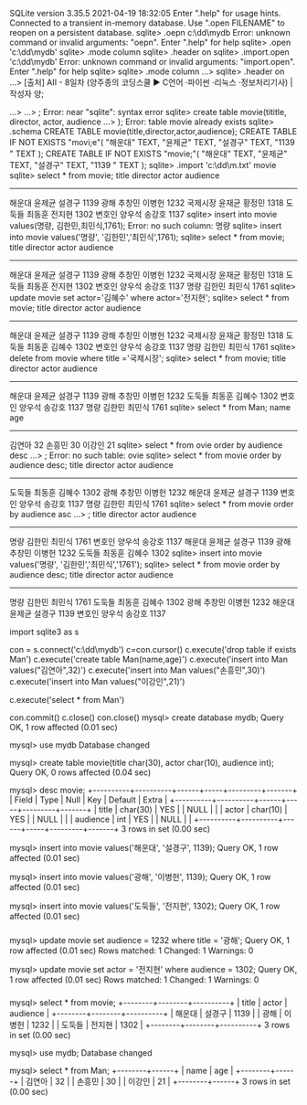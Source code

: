 SQLite version 3.35.5 2021-04-19 18:32:05
Enter ".help" for usage hints.
Connected to a transient in-memory database.
Use ".open FILENAME" to reopen on a persistent database.
sqlite> .oepn c:\\dd\\mydb
Error: unknown command or invalid arguments:  "oepn". Enter ".help" for help
sqlite> .open 'c:\\dd\\mydb'
sqlite> .mode column
sqlite> .header on
sqlite> .import.open 'c:\\dd\\mydb'
Error: unknown command or invalid arguments:  "import.open". Enter ".help" for help
sqlite>    sqlite> .mode column
   ...>    sqlite> .header on
   ...> [출처] AII - 8일차 (양주종의 코딩스쿨 ▶ C언어 ·파이썬 ·리눅스 ·정보처리기사) | 작성자 양;

   ...>
   ...> ;
Error: near "sqlite": syntax error
sqlite> create table movie(tititle, director, actor, audience
   ...> );
Error: table movie already exists
sqlite> .schema
CREATE TABLE movie(title,director,actor,audience);
CREATE TABLE IF NOT EXISTS "movi;e"(
  "해운대" TEXT,
  "윤제균" TEXT,
  "설경구" TEXT,
  "1139 " TEXT
);
CREATE TABLE IF NOT EXISTS "movie;"(
  "해운대" TEXT,
  "윤제균" TEXT,
  "설경구" TEXT,
  "1139 " TEXT
);
sqlite> .import 'c:\\dd\\m.txt' movie
sqlite> select * from movie;
title  director  actor  audience
-----  --------  -----  --------
해운대    윤제균       설경구    1139
광해     추창민       이병헌    1232
국제시장   윤재균       황정민    1318
도둑들    최동훈       전지현    1302
변호인    양우석       송강호    1137
sqlite> insert into movie values(명량, 김한민,최민식,1761);
Error: no such column: 명량
sqlite> insert into movie values('명량', '김한민','최민식',1761);
sqlite> select * from movie;
title  director  actor  audience
-----  --------  -----  --------
해운대    윤제균       설경구    1139
광해     추창민       이병헌    1232
국제시장   윤재균       황정민    1318
도둑들    최동훈       전지현    1302
변호인    양우석       송강호    1137
명량     김한민       최민식    1761
sqlite> update movie set actor='김혜수' where actor='전지현';
sqlite> select * from movie;
title  director  actor  audience
-----  --------  -----  --------
해운대    윤제균       설경구    1139
광해     추창민       이병헌    1232
국제시장   윤재균       황정민    1318
도둑들    최동훈       김혜수    1302
변호인    양우석       송강호    1137
명량     김한민       최민식    1761
sqlite> delete from movie where title ='국제시장';
sqlite> select * from movie;
title  director  actor  audience
-----  --------  -----  --------
해운대    윤제균       설경구    1139
광해     추창민       이병헌    1232
도둑들    최동훈       김혜수    1302
변호인    양우석       송강호    1137
명량     김한민       최민식    1761
sqlite> select * from Man;
name  age
----  ---
김연아   32
손흥민   30
이강인   21
sqlite> select * from ovie order by audience desc
   ...> ;
Error: no such table: ovie
sqlite> select * from movie order by audience desc;
title  director  actor  audience
-----  --------  -----  --------
도둑들    최동훈       김혜수    1302
광해     추창민       이병헌    1232
해운대    윤제균       설경구    1139
변호인    양우석       송강호    1137
명량     김한민       최민식    1761
sqlite> select * from movie order by audience asc
   ...> ;
title  director  actor  audience
-----  --------  -----  --------
명량     김한민       최민식    1761
변호인    양우석       송강호    1137
해운대    윤제균       설경구    1139
광해     추창민       이병헌    1232
도둑들    최동훈       김혜수    1302
sqlite> insert into movie values('명량', '김한민','최민식','1761');
sqlite> select * from movie order by audience desc;
title  director  actor  audience
-----  --------  -----  --------
명량     김한민       최민식    1761
도둑들    최동훈       김혜수    1302
광해     추창민       이병헌    1232
해운대    윤제균       설경구    1139
변호인    양우석       송강호    1137
  
import sqlite3 as s

con = s.connect('c:\\dd\\mydb')
c=con.cursor()
c.execute('drop table if exists Man')
c.execute('create table Man(name,age)')
c.execute('insert into Man values("김연아",32)')
c.execute('insert into Man values("손흥민",30)')
c.execute('insert into Man values("이강인",21)')


c.execute('select * from Man')

con.commit()
c.close()
con.close()
mysql> create database mydb;
Query OK, 1 row affected (0.01 sec)

mysql> use mydb
Database changed

mysql> create table movie(title char(30), actor char(10), audience int);
Query OK, 0 rows affected (0.04 sec)

mysql> desc movie;
+----------+----------+------+-----+---------+-------+
| Field    | Type     | Null | Key | Default | Extra |
+----------+----------+------+-----+---------+-------+
| title    | char(30) | YES  |     | NULL    |       |
| actor    | char(10) | YES  |     | NULL    |       |
| audience | int      | YES  |     | NULL    |       |
+----------+----------+------+-----+---------+-------+
3 rows in set (0.00 sec)

mysql> insert into movie values('해운대', '설경구', 1139);
Query OK, 1 row affected (0.01 sec)

mysql> insert into movie values('광해', '이병헌', 1139);
Query OK, 1 row affected (0.01 sec)

mysql> insert into movie values('도둑들', '전지현', 1302);
Query OK, 1 row affected (0.01 sec)

###
mysql> update movie set audience = 1232 where title = '광해';
Query OK, 1 row affected (0.01 sec)
Rows matched: 1  Changed: 1  Warnings: 0

mysql> update movie set actor = '전지현' where audience = 1302;
Query OK, 1 row affected (0.01 sec)
Rows matched: 1  Changed: 1  Warnings: 0
###

mysql> select * from movie;
+--------+--------+----------+
| title  | actor  | audience |
+--------+--------+----------+
| 해운대 | 설경구 |     1139 |
| 광해   | 이병헌 |     1232 |
| 도둑들 | 전지현 |     1302 |
+--------+--------+----------+
3 rows in set (0.00 sec)





mysql> use mydb;
Database changed

mysql> select * from Man;
+--------+------+
| name   | age  |
+--------+------+
| 김연아 |   32 |
| 손흥민 |   30 |
| 이강인 |   21 |
+--------+------+
3 rows in set (0.00 sec)

